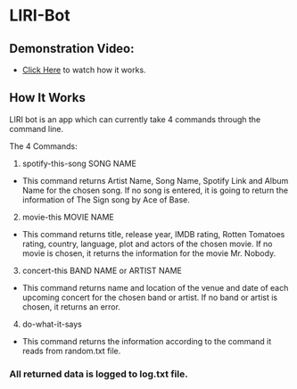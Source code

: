 # LIRI-Bot

## Demonstration Video:

* [Click Here](https://youtu.be/zFINnPJVLg4) to watch how it works.


## How It Works

   LIRI bot is an app which can currently take 4 commands through the command line.

   The 4 Commands:

   1. spotify-this-song SONG NAME

   * This command returns Artist Name, Song Name, Spotify Link and Album Name for the chosen song. If no song is entered, it is going to return the information of The Sign song by Ace of Base.

   2. movie-this MOVIE NAME

   * This command returns title, release year, IMDB rating, Rotten Tomatoes rating, country, language, plot and actors of the chosen movie. If no movie is chosen, it returns the information for the movie Mr. Nobody.

   3. concert-this BAND NAME or ARTIST NAME

   * This command returns name and location of the venue and date of each upcoming concert for the chosen band or artist. If no band or artist is chosen, it returns an error.

   4. do-what-it-says

   * This command returns the information according to the command it reads from random.txt file.







### All returned data is logged to log.txt file.
